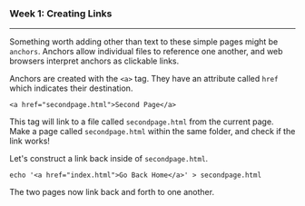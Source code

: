 ### Week 1: Creating Links

-----

Something worth adding other than text to these simple pages might be `anchors`. Anchors allow individual files to reference one another, and web browsers interpret anchors as clickable links.

Anchors are created with the `<a>` tag. They have an attribute called `href` which indicates their destination.

`<a href="secondpage.html">Second Page</a>`

This tag will link to a file called `secondpage.html` from the current page. Make a page called `secondpage.html` within the same folder, and check if the link works!

Let's construct a link back inside of `secondpage.html`.

`echo '<a href="index.html">Go Back Home</a>' > secondpage.html`

The two pages now link back and forth to one another.


